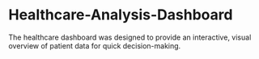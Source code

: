 # Healthcare-Analysis-Dashboard
The healthcare dashboard was designed to provide an interactive, visual overview of patient data for quick decision-making. 
